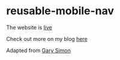 # reusable-mobile-nav

The website is [live](https://ronald-luo.github.io/reusable-mobile-nav/)

Check out more on my blog [here](https://www.ronald-luo.com/100-websites/)

Adapted from [Gary Simon](https://youtu.be/n4_s0DpiHjQ)
